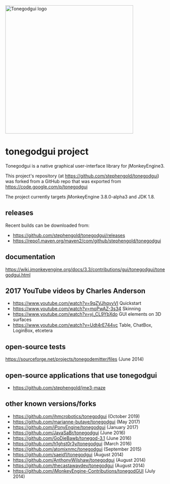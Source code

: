 <img height="399" src="https://i.imgur.com/eEUqt50.png" alt="Tonegodgui logo">

# tonegodgui project

Tonegodgui is a native graphical user-interface library for jMonkeyEngine3.

This project's repository (at https://github.com/stephengold/tonegodgui)
was forked from a GitHub repo
that was exported from https://code.google.com/p/tonegodgui

The project currently targets jMonkeyEngine 3.8.0-alpha3 and JDK 1.8.

## releases

Recent builds can be downloaded from:

* https://github.com/stephengold/tonegodgui/releases
* https://repo1.maven.org/maven2/com/github/stephengold/tonegodgui

## documentation

https://wiki.jmonkeyengine.org/docs/3.3/contributions/gui/tonegodgui/tonegodgui.html

## 2017 YouTube videos by Charles Anderson

* https://www.youtube.com/watch?v=9qZVJhqvvVI Quickstart
* https://www.youtube.com/watch?v=moPwAZ-3s34 Skinning
* https://www.youtube.com/watch?v=yj_CL9YbXdo GUI elements on 3D surfaces
* https://www.youtube.com/watch?v=Udt4rE744vc Table, ChatBox, LoginBox, etcetera

## open-source tests

https://sourceforge.net/projects/tonegodemitter/files (June 2014)

## open-source applications that use tonegodgui

* https://github.com/stephengold/jme3-maze

## other known versions/forks

* https://github.com/ihmcrobotics/tonegodgui (October 2019)
* https://github.com/marianne-butaye/tonegodgui (May 2017)
* https://github.com/jPonyEngine/tonegodgui (January 2017)
* https://github.com/JavaSaBr/tonegodgui (June 2016)
* https://github.com/GoDieBawb/tonegod-3.1 (June 2016)
* https://github.com/h1ghst0r3y/tonegodgui (March 2016)
* https://github.com/atomixnmc/tonegodgui (September 2015)
* https://github.com/saeid1/tonegodgui (August 2014)
* https://github.com/AnthonyWilshaw/tonegodgui (August 2014)
* https://github.com/thecastawaydev/tonegodgui (August 2014)
* https://github.com/jMonkeyEngine-Contributions/tonegodGUI (July 2014)